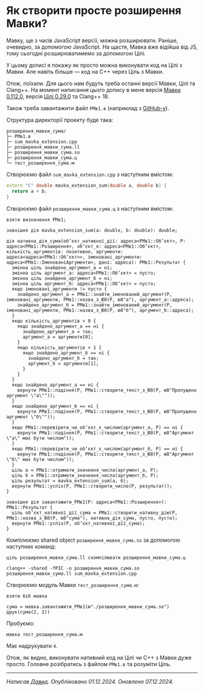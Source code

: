 # Як створити просте розширення Мавки?

<subject>Мавку</subject>, ще з часів JavaScript версії, можна розширювати. Раніше, очевидно, за допомогою JavaScript. На
щастя, <subject>Мавка</subject> вже відійша від JS, тому сьогодні розширюватимемо за допомогою <subject>Цілі</subject>.

У цьому дописі я покажу як просто можна виконувати код на <subject>Цілі</subject> з <subject>Мавки</subject>. Але навіть
більше — код на C++ через <subject>Ціль</subject> з <subject>Мавки</subject>.

Отож, поїхали. Для цього нам будуть треба останні версії <subject>Мавки</subject>, <subject>Цілі</subject> та Clang++.
На момент написання
цього допису в мене
версія <subject>[Мавки 0.112.0](https://xn--80ae5bu9f.xn--80aaf6ah.xn--j1amh/%D0%B2%D0%B8%D0%BF%D1%83%D1%81%D0%BA-%D0%BC%D0%B0%D0%B2%D0%BA%D0%B8-0.112.0.html)</subject>,
версія <subject>[Цілі 0.29.0](https://xn--80ae5bu9f.xn--k1avt2b.xn--j1amh/%D0%B2%D0%B8%D0%BF%D1%83%D1%81%D0%BA-%D1%86%D1%96%D0%BB%D1%96-0.29.0.html)</subject>
та Clang++ 18.

Також треба завантажити файл `РМв1.в`
(наприклад з [GitHub-у](https://github.com/mavka-ukr/mavka/blob/main/%D0%A0%D0%9C%D0%B21/%D0%A0%D0%9C%D0%B21.%D0%B2)).

Структура директорії проекту буде така:

```
розширення_мавки_сума/
├─ РМв1.в
├─ sum_mavka_extension.cpp
├─ розширення_мавки_сума.ll
├─ розширення_мавки_сума.so
├─ розширення_мавки_сума.ц
└─ тест_розширення_сума.м
```

Створюємо файл `sum_mavka_extension.cpp` з наступним вмістом:

```cpp
extern "C" double mavka_extension_sum(double a, double b) {
  return a + b;
}
```

Створюємо файл `розширення_мавки_сума.ц` з наступним вмістом:

```tsil
взяти визначення РМв1;

зовнішня дія mavka_extension_sum(a: double, b: double): double;

дія нативна_дія_сума(обʼєкт_нативної_дії: адреса<РМв1::Обʼєкт>, Р: адреса<РМв1::Розширення>, обʼєкт_я: адреса<РМв1::Обʼєкт>, кількість_аргументів: позитивне, аргументи: адреса<адреса<РМв1::Обʼєкт>>, іменовані_аргументи: адреса<РМв1::ІменованіАргументи>, дані: адреса): РМв1::Результат {
  змінна ціль знайдено_аргумент_а = ні;
  змінна ціль аргумент_а: адреса<РМв1::Обʼєкт> = пусто;
  змінна ціль знайдено_аргумент_б = ні;
  змінна ціль аргумент_б: адреса<РМв1::Обʼєкт> = пусто;
  якщо іменовані_аргументи != пусто {
    знайдено_аргумент_а = РМв1::знайти_іменований_аргумент(Р, іменовані_аргументи, РМв1::назва_з_Ю8(Р, ю8"а"), аргумент_а::адреса);
    знайдено_аргумент_б = РМв1::знайти_іменований_аргумент(Р, іменовані_аргументи, РМв1::назва_з_Ю8(Р, ю8"б"), аргумент_б::адреса);
  }
  якщо кількість_аргументів > 0 {
    якщо знайдено_аргумент_а == ні {
      знайдено_аргумент_а = так;
      аргумент_а = аргументи[0];
    }
    якщо кількість_аргументів > 1 {
      якщо знайдено_аргумент_б == ні {
        знайдено_аргумент_б = так;
        аргумент_б = аргументи[1];
      }
    }
  }
  якщо знайдено_аргумент_а == ні {
    вернути РМв1::падіння(Р, РМв1::створити_текст_з_Ю8(Р, ю8"Пропущено аргумент \"а\""));
  }
  якщо знайдено_аргумент_б == ні {
    вернути РМв1::падіння(Р, РМв1::створити_текст_з_Ю8(Р, ю8"Пропущено аргумент \"б\""));
  }
  якщо РМв1::перевірити_чи_обʼєкт_є_числом(аргумент_а, Р) == ні {
    вернути РМв1::падіння(Р, РМв1::створити_текст_з_Ю8(Р, ю8"Аргумент \"а\" має бути числом"));
  }
  якщо РМв1::перевірити_чи_обʼєкт_є_числом(аргумент_б, Р) == ні {
    вернути РМв1::падіння(Р, РМв1::створити_текст_з_Ю8(Р, ю8"Аргумент \"б\" має бути числом"));
  }
  ціль а = РМв1::отримати_значення_числа(аргумент_а, Р);
  ціль б = РМв1::отримати_значення_числа(аргумент_б, Р);
  ціль результат = mavka_extension_sum(а, б);
  вернути РМв1::успіх(Р, РМв1::створити_число(Р, результат));
}

зовнішня дія завантажити_РМв1(Р: адреса<РМв1::Розширення>): РМв1::Результат {
  ціль обʼєкт_нативної_дії_сума = РМв1::створити_нативну_дію(Р, РМв1::назва_з_Ю8(Р, ю8"сума"), нативна_дія_сума, пусто, пусто);
  вернути РМв1::успіх(Р, обʼєкт_нативної_дії_сума);
}
```

Компілюємо shared object `розширення_мавки_сума.so` за допомогою наступних команд:

```shell
ціль розширення_мавки_сума.ll скомпілювати розширення_мавки_сума.ц
```

```shell
clang++ -shared -fPIC -o розширення_мавки_сума.so розширення_мавки_сума.ll sum_mavka_extension.cpp
```

Створюємо модуль <subject>Мавки</subject> `тест_розширення_сума.м`:

```мавка
взяти біб мавка

сума = мавка.завантажити_РМв1(ю"./розширення_мавки_сума.so")
друк(сума(2, 2))
```

Пробуємо:

```shell
мавка тест_розширення_сума.м
```

Має надрукувати `4`.

Отож, як видно, виконувати нативний код на <subject>Цілі</subject> чи C++ з <subject>Мавки</subject> дуже просто.
Головне розібратись з файлом `РМв1.в` та розуміти <subject>Ціль</subject>.

---

_Написав [Давид](https://кдб.укр). Опубліковано 01.12.2024. Оновлено 07.12.2024._